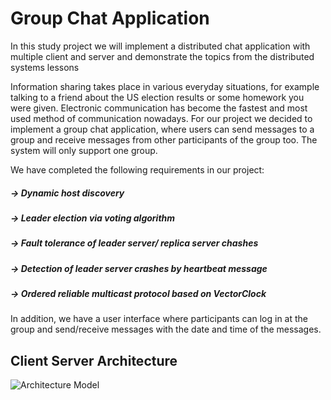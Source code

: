 
# Group Chat Application 

In this study project we will implement a distributed chat application with multiple client and server and demonstrate the topics from the distributed systems lessons

Information sharing takes place in various everyday situations, for example talking to a friend about the US election results or some homework you were given. Electronic communication has become the fastest and most used method of communication nowadays. For our project we decided to implement a group chat application, where users can send messages to a group and receive messages from other participants of the group too. The system will only support one group. 


We have completed the following requirements in our project: 

##### -> Dynamic host discovery 
##### -> Leader election via voting algorithm
##### -> Fault tolerance of leader server/ replica server chashes 
##### -> Detection of leader server crashes by heartbeat message
##### -> Ordered reliable multicast protocol based on VectorClock 

In addition, we have a user interface where participants can log in at the group and send/receive messages with the date and time of the messages.

## Client Server Architecture

![Architecture Model](https://user-images.githubusercontent.com/65391937/104368705-b9d32580-551c-11eb-9bf8-aeb70661c4eb.JPG)

